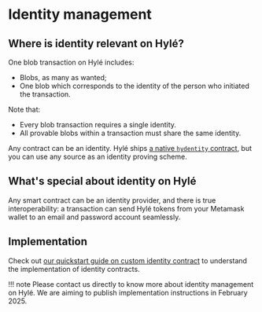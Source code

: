 # Identity management

## Where is identity relevant on Hylé?

One blob transaction on Hylé includes:

- Blobs, as many as wanted;
- One blob which corresponds to the identity of the person who initiated the transaction.

Note that:

- Every blob transaction requires a single identity.
- All provable blobs within a transaction must share the same identity.

Any contract can be an identity. Hylé ships [a native `hydentity` contract](https://github.com/Hyle-org/hyle/tree/main/contracts/hydentity), but you can use any source as an identity proving scheme.

## What's special about identity on Hylé

Any smart contract can be an identity provider, and there is true interoperability: a transaction can send Hylé tokens from your Metamask wallet to an email and password account seamlessly.

## Implementation

Check out [our quickstart guide on custom identity contract](../quickstart/custom-identity-contract.md) to understand the implementation of identity contracts.

!!! note
    Please contact us directly to know more about identity management on Hylé. We are aiming to publish implementation instructions in February 2025.



<!--
### You can use any source of identity

Un contrat d'identité sur Hylé peut venir de n'importe où : t'as pas un wallet Hylé. sur ETH t'utilises ta clé privée, etc. : on abstrait ça, tu prouves ton ID avec n'importe quel contrat du moment que le contrat de transfert accepte ton contrat d'identité.
A contract can impose a given identity, but doesn't _need_ to: I can say that a .google is as valid as a .skibidi
Montrer que n'importe quel contrat d'identité fonctionnera avec n'importe quel contrat

identités qui cohabitent : mon adresse gmail peut envoyer des tokens à ton passeport !

On envoie une preuve par blob. Dans le Hyle_output de chaque preuve, on va donner une identité, qui sera vérifiée avec le blob. (C'est donné en input de la preuve, et la preuve la ressort en output : ça prouve qu'elle a été donnée en input.)

Register + login : deux fonctions. Globalement : tu fais ton contrat comme tu veux, mais le plus simple c'est register + verify.

Il faut le nonce (mais les gnes de la blockchain comprennent) pour éviter les replay attack.
-->